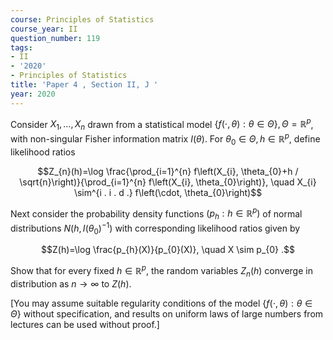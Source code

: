 ```yaml
---
course: Principles of Statistics
course_year: II
question_number: 119
tags:
- II
- '2020'
- Principles of Statistics
title: 'Paper 4 , Section II, J '
year: 2020
---
```




Consider $X_{1}, \ldots, X_{n}$ drawn from a statistical model $\{f(\cdot, \theta): \theta \in \Theta\}, \Theta=\mathbb{R}^{p}$, with non-singular Fisher information matrix $I(\theta)$. For $\theta_{0} \in \Theta, h \in \mathbb{R}^{p}$, define likelihood ratios

$$Z_{n}(h)=\log \frac{\prod_{i=1}^{n} f\left(X_{i}, \theta_{0}+h / \sqrt{n}\right)}{\prod_{i=1}^{n} f\left(X_{i}, \theta_{0}\right)}, \quad X_{i} \sim^{i . i . d .} f\left(\cdot, \theta_{0}\right)$$

Next consider the probability density functions $\left(p_{h}: h \in \mathbb{R}^{p}\right)$ of normal distributions $N\left(h, I\left(\theta_{0}\right)^{-1}\right)$ with corresponding likelihood ratios given by

$$Z(h)=\log \frac{p_{h}(X)}{p_{0}(X)}, \quad X \sim p_{0} .$$

Show that for every fixed $h \in \mathbb{R}^{p}$, the random variables $Z_{n}(h)$ converge in distribution as $n \rightarrow \infty$ to $Z(h) .$

[You may assume suitable regularity conditions of the model $\{f(\cdot, \theta): \theta \in \Theta\}$ without specification, and results on uniform laws of large numbers from lectures can be used without proof.]